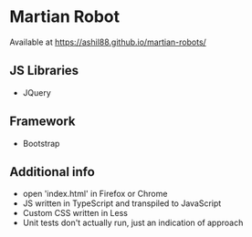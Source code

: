 # Martian Robot
Available at https://ashil88.github.io/martian-robots/

## JS Libraries
- JQuery

## Framework
- Bootstrap

## Additional info
- open 'index.html' in Firefox or Chrome
- JS written in TypeScript and transpiled to JavaScript
- Custom CSS written in Less
- Unit tests don't actually run, just an indication of approach